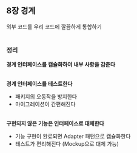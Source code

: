 ## 8장 경계
외부 코드를 우리 코드에 깔끔하게 통합하기
<br/><br/>

### 정리
__경계 인터페이스를 캡슐화하여 내부 사항을 감춘다__
<br/><br/>

__경계 인터페이스를 테스트한다__
- 패키지의 오동작을 방지한다
- 마이그레이션이 간편해진다
<br/><br/>

__구현되지 않은 기능은 인터페이스로 대체한다__
- 기능 구현이 완료되면 Adapter 패턴으로 캡슐화한다
- 테스트가 편리해진다 (Mockup으로 대체 가능)
<br/><br/>
